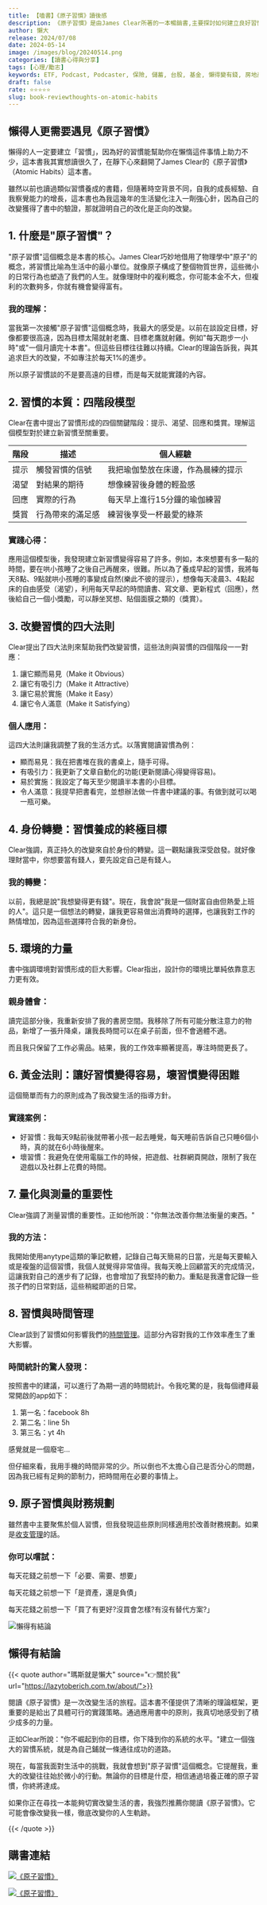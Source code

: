 ```yaml
---
title: 【嗑書】《原子習慣》讀後感
description: 《原子習慣》是由James Clear所著的一本暢銷書,主要探討如何建立良好習慣、打破壞習慣,從而實現個人成長和成功。本書的核心理念是通過小小的、持續的改變(即"原子習慣")來達成巨大的人生轉變。以下將從多個角度對這本書的重點進行詳細整理。
author: 懶大
release: 2024/07/08
date: 2024-05-14
image: /images/blog/20240514.png
categories: [讀書心得與分享]
tags: [心理/勵志]
keywords: ETF, Podcast, Podcaster, 保險, 儲蓄, 台股, 基金, 懶得變有錢, 房地產, 投資, 投資理財, 支出, 收入, 理財, 理財規劃, 瑪斯理財兩三事, 稅務, 總體經濟, 美股, 職涯心得, 股利收入, 複委託, 記帳, 讀書心得, 財務規劃, 財商, 貸款, 資產配置, 退休規劃, 開源節流
draft: false
rate: ⭐⭐⭐⭐⭐
slug: book-reviewthoughts-on-atomic-habits
---
```

## 懶得人更需要遇見《原子習慣》

懶得的人一定要建立「習慣」，因為好的習慣能幫助你在懶惰這件事情上助力不少，這本書我其實想讀很久了，在靜下心來翻開了James Clear的《原子習慣》（Atomic Habits）這本書。

雖然以前也讀過類似習慣養成的書籍，但隨著時空背景不同，自我的成長經驗、自我察覺能力的增長，這本書也為我這幾年的生活變化注入一劑強心針，因為自己的改變獲得了書中的驗證，那就證明自己的改化是正向的改變。

## 1. 什麼是"原子習慣"？

"原子習慣"這個概念是本書的核心。James Clear巧妙地借用了物理學中"原子"的概念，將習慣比喻為生活中的最小單位。就像原子構成了整個物質世界，這些微小的日常行為也塑造了我們的人生。就像理財中的複利概念，你可能本金不大，但複利的次數夠多，你就有機會變得富有。

### 我的理解：

當我第一次接觸"原子習慣"這個概念時，我最大的感受是。以前在談設定目標，好像都要很高遠，因為目標太陽就射老鷹、目標老鷹就射雞。例如"每天跑步一小時"或"一個月讀完十本書"。但這些目標往往難以持續。Clear的理論告訴我，與其追求巨大的改變，不如專注於每天1%的進步。

所以原子習慣談的不是要高遠的目標，而是每天就能實踐的內容。

## 2. 習慣的本質：四階段模型

Clear在書中提出了習慣形成的四個關鍵階段：提示、渴望、回應和獎賞。理解這個模型對於建立新習慣至關重要。

| 階段 | 描述 | 個人經驗 |
| --- | --- | --- |
| 提示 | 觸發習慣的信號 | 我把瑜伽墊放在床邊，作為晨練的提示 |
| 渴望 | 對結果的期待 | 想像練習後身體的輕盈感 |
| 回應 | 實際的行為 | 每天早上進行15分鐘的瑜伽練習 |
| 獎賞 | 行為帶來的滿足感 | 練習後享受一杯最愛的綠茶 |

### 實踐心得：

應用這個模型後，我發現建立新習慣變得容易了許多。例如，本來想要有多一點的時間，要在哄小孩睡了之後自己再醒來，很難。所以為了養成早起的習慣，我將每天8點、9點就哄小孩睡的事變成自然(樂此不彼的提示），想像每天凌晨3、4點起床的自由感受（渴望），利用每天早起的時間讀書、寫文章、更新程式（回應），然後給自己一個小獎勵，可以靜坐冥想、貼個面膜之類的（獎賞）。

## 3. 改變習慣的四大法則

Clear提出了四大法則來幫助我們改變習慣，這些法則與習慣的四個階段一一對應：

1. 讓它顯而易見（Make it Obvious）
2. 讓它有吸引力（Make it Attractive）
3. 讓它易於實施（Make it Easy）
4. 讓它令人滿意（Make it Satisfying）

### 個人應用：

這四大法則讓我調整了我的生活方式。以落實閱讀習慣為例：

- 顯而易見：我在把書堆在我的書桌上，隨手可得。
- 有吸引力：我更新了文章自動化的功能(更新閱讀心得變得容易)。
- 易於實施：我設定了每天至少閱讀半本書的小目標。
- 令人滿意：我提早把書看完，並想辦法做一件書中建議的事。有做到就可以喝一瓶可樂。

## 4. 身份轉變：習慣養成的終極目標

Clear強調，真正持久的改變來自於身份的轉變。這一觀點讓我深受啟發。就好像理財當中，你想要當有錢人，要先設定自己是有錢人。

### 我的轉變：

以前，我總是說"我想變得更有錢"。現在，我會說"我是一個財富自由但熱愛上班的人"。這只是一個想法的轉變，讓我更容易做出消費時的選擇，也讓我對工作的熱情增加，因為這些選擇符合我的新身份。

## 5. 環境的力量

書中強調環境對習慣形成的巨大影響。Clear指出，設計你的環境比單純依靠意志力更有效。

### 親身體會：

讀完這部分後，我重新安排了我的書房空間。我移除了所有可能分散注意力的物品，新增了一張升降桌，讓我長時間可以在桌子前面，但不會適體不適。

而且我只保留了工作必需品。結果，我的工作效率顯著提高，專注時間更長了。

## 6. 黃金法則：讓好習慣變得容易，壞習慣變得困難

這個簡單而有力的原則成為了我改變生活的指導方針。

### 實踐案例：

- 好習慣：我每天9點前後就帶著小孩一起去睡覺，每天睡前告訴自己只睡6個小時，真的就在6小時後醒來。
- 壞習慣：我避免在使用電腦工作的時候，把遊戲、社群網頁開啟，限制了我在遊戲以及社群上花費的時間。

## 7. 量化與測量的重要性

Clear強調了測量習慣的重要性。正如他所說："你無法改善你無法衡量的東西。"

### 我的方法：

我開始使用anytype這類的筆記軟體，記錄自己每天簡易的日當，光是每天要輸入或是複盤的這個習慣，我個人就覺得非常值得。我每天晚上回顧當天的完成情況，這讓我對自己的進步有了記錄，也會增加了我堅持的動力。重點是我還會記錄一些孩子們的日常對話，這些稍縱即逝的日常。

## 8. 習慣與時間管理

Clear談到了習慣如何影響我們的[時間管理](/ep4there-is-a-bank-that-gives-you-1440-every-day-whether-you-have-spent-it-all-or-not.-the-next-day-it-will-fill-up-your-account-with-another-1440/)。這部分內容對我的工作效率產生了重大影響。

### 時間統計的驚人發現：

按照書中的建議，可以進行了為期一週的時間統計。令我吃驚的是，我每個禮拜最常開啟的app如下：

1. 第一名：facebook 8h
2. 第二名：line 5h
3. 第三名：yt 4h

感覺就是一個廢宅…

但仔細來看，我用手機的時間非常的少。所以倒也不太擔心自己是否分心的問題，因為我已經有足夠的節制力，把時間用在必要的事情上。

## 9. 原子習慣與財務規劃

雖然書中主要聚焦於個人習慣，但我發現這些原則同樣適用於改善財務規劃。如果是[收支管理](/blog/how-to-learn-to-spend-not-save-and-still-save-money/)的話。

### 你可以嚐試：

每天花錢之前想一下「必要、需要、想要」

每天花錢之前想一下「是資產，還是負債」

每天花錢之前想一下「買了有更好?沒買會怎樣?有沒有替代方案?」

![懶得有結論](/images/blog/lazytobeconclude.svg)

## 懶得有結論

{{< quote author="瑪斯就是懶大" source="👉關於我" url="https://lazytoberich.com.tw/about/">}}

閱讀《原子習慣》是一次改變生活的旅程。這本書不僅提供了清晰的理論框架，更重要的是給出了具體可行的實踐策略。通過應用書中的原則，我真切地感受到了積少成多的力量。

正如Clear所說："你不崛起到你的目標，你下降到你的系統的水平。"建立一個強大的習慣系統，就是為自己鋪就一條通往成功的道路。

現在，每當我面對生活中的挑戰，我就會想到"原子習慣"這個概念。它提醒我，重大的改變往往始於微小的行動。無論你的目標是什麼，相信通過培養正確的原子習慣，你終將達成。

如果你正在尋找一本能夠切實改變生活的書，我強烈推薦你閱讀《原子習慣》。它可能會像改變我一樣，徹底改變你的人生軌跡。

{{< /quote >}}

## 購書連結

[![《原子習慣》](/images/blog/books.png)
](https://www.books.com.tw/exep/assp.php/shamangels/products/0010822522?utm_source=shamangels&utm_medium=ap-books&utm_content=recommend&utm_campaign=ap-202407)

[![《原子習慣》](/images/blog/momobooks.png)
](https://www.momoshop.com.tw/goods/GoodsDetail.jsp?i_code=8572695&Area=search&mdiv=403&oid=0_1&cid=index&kw=%E5%8E%9F%E5%AD%90%E7%BF%92%E6%85%A3&memid=6000021729&cid=apuad&oid=1&osm=league)
